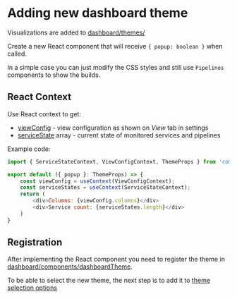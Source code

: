 # Adding new dashboard theme

Visualizations are added to [dashboard/themes/](../src/dashboard/themes/)

Create a new React component that will receive `{ popup: boolean }` when called.

In a simple case you can just modify the CSS styles and still use `Pipelines` components to show the builds.

## React Context

Use React context to get:

-   [viewConfig](../src/common/types.ts#L10) - view configuration as shown on _View_ tab in settings
-   [serviceState](../src/common/types.ts#L96) array - current state of monitored services and pipelines

Example code:

```js
import { ServiceStateContext, ViewConfigContext, ThemeProps } from 'common/components/react-types';

export default ({ popup }: ThemeProps) => {
    const viewConfig = useContext(ViewConfigContext);
    const serviceStates = useContext(ServiceStateContext);
    return (
        <div>Columns: {viewConfig.columns}</div>
        <div>Service count: {serviceStates.length}</div>
    )
}
```

## Registration

After implementing the React component you need to register the theme in [dashboard/components/dashboardTheme](../src/dashboard/components/dashboardTheme.tsx#L6).

To be able to select the new theme, the next step is to add it to [theme selection options](../src/options/pages/viewPage.tsx#L26)
